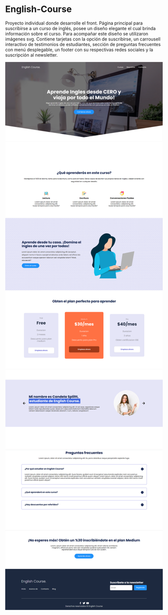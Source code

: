 # English-Course

Proyecto individual donde desarrolle el front. Página principal para suscribirse
a un curso de inglés, posee un diseño elegante el cual brinda información sobre 
el curso. Para acompañar este diseño se utilizaron imágenes svg. 
Contiene tarjetas con la opción de suscribirse, un carrousell interactivo 
de testimonios de estudiantes, sección de preguntas frecuentes  con menú
desplegable, un footer con su respectivas redes sociales y
la suscripción al newsletter.

![](https://github.com/devcelesteromero/English-Course/blob/main/vista/1.png)
![](https://github.com/devcelesteromero/English-Course/blob/main/vista/2.png)
![](https://github.com/devcelesteromero/English-Course/blob/main/vista/3.png)
![](https://github.com/devcelesteromero/English-Course/blob/main/vista/4.png)
![](https://github.com/devcelesteromero/English-Course/blob/main/vista/5.png)
![](https://github.com/devcelesteromero/English-Course/blob/main/vista/6.png)
![](https://github.com/devcelesteromero/English-Course/blob/main/vista/7.png)
